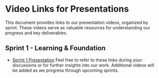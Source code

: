 # Video Links for Presentations
This document provides links to our presentation videos, organized by sprint. These videos serve as valuable resources for understanding our progress and key deliverables.

## Sprint 1 - Learning & Foundation
- [Sprint 1 Presentation](https://youtu.be/xjFwLgdC-io)
Feel free to refer to these links during your discussions or for further insights into our work. Additional videos will be added as we progress through upcoming sprints.
